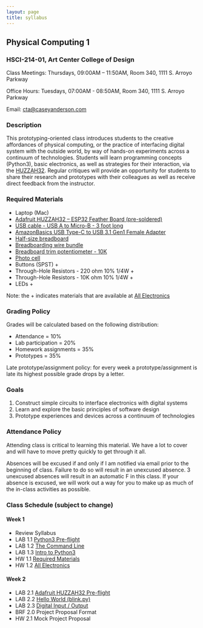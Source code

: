 ```yaml
---
layout: page
title: syllabus
---
```


## Physical Computing 1
### HSCI-214-01, Art Center College of Design
Class Meetings: Thursdays, 09:00AM – 11:50AM, Room 340, 1111 S. Arroyo Parkway

Office Hours: Tuesdays, 07:00AM - 08:50AM, Room 340, 1111 S. Arroyo Parkway

Email: cta@caseyanderson.com


### Description

This prototyping-oriented class introduces students to the creative affordances of physical computing, or the practice of interfacing digital system with the outside world, by way of hands-on experiments across a continuum of technologies. Students will learn programming concepts (Python3), basic electronics, as well as strategies for their interaction, via the [HUZZAH32](https://www.adafruit.com/product/3405). Regular critiques will provide an opportunity for students to share their research and prototypes with their colleagues as well as receive direct feedback from the instructor.


### Required Materials

* Laptop (Mac)
* [Adafruit HUZZAH32 – ESP32 Feather Board (pre-soldered)](https://www.adafruit.com/product/3591)
* [USB cable - USB A to Micro-B - 3 foot long](https://www.adafruit.com/product/592)
* [AmazonBasics USB Type-C to USB 3.1 Gen1 Female Adapter](https://www.amazon.com/AmazonBasics-Type-C-Gen1-Female-Adapter/dp/B01GGKYYT0/ref=sr_1_3?ie=UTF8&qid=1547245406&sr=8-3&keywords=amazon+basics+usb+c+to+usb+3.1)
* [Half-size breadboard](https://www.adafruit.com/product/64)
* [Breadboarding wire bundle](https://www.adafruit.com/product/153)
* [Breadboard trim potentiometer - 10K](https://www.adafruit.com/product/356)
* [Photo cell](https://www.adafruit.com/product/161)
* Buttons (SPST) +
* Through-Hole Resistors - 220 ohm 10% 1/4W +
* Through-Hole Resistors - 10K ohm 10% 1/4W +
* LEDs +

Note: the + indicates materials that are available at [All Electronics](https://www.allelectronics.com/)


### Grading Policy

Grades will be calculated based on the following distribution:

* Attendance = 10%
* Lab participation = 20%
* Homework assignments = 35%
* Prototypes = 35%

Late prototype/assignment policy: for every week a prototype/assignment is late its highest possible grade drops by a letter.


### Goals

1. Construct simple circuits to interface electronics with digital systems
2. Learn and explore the basic principles of software design
3. Prototype experiences and devices across a continuum of technologies

### Attendance Policy

Attending class is critical to learning this material. We have a lot to cover and will have to move pretty quickly to get through it all.

Absences will be excused if and only if I am notified via email prior to the beginning of class. Failure to do so will result in an unexcused absence. 3 unexcused absences will result in an automatic F in this class. If your absence is excused, we will work out a way for you to make up as much of the in-class activities as possible.


### Class Schedule (subject to change)

#### Week 1

* Review Syllabus
* LAB 1.1 [Python3 Pre-flight](https://physcpu1.caseyanderson.com/2019/01/10/py3-preflight.html)
* LAB 1.2 [The Command Line](https://physcpu1.caseyanderson.com/2019/01/10/command-line.html)
* LAB 1.3 [Intro to Python3](https://physcpu1.caseyanderson.com/2019/01/10/intro-py3.html)
* HW 1.1 [Required Materials](https://physcpu1.caseyanderson.com/2019/01/10/required-materials.html)
* HW 1.2 [All Electronics](https://physcpu1.caseyanderson.com/2019/01/10/all-electronics.html)


#### Week 2
* LAB 2.1 [Adafruit HUZZAH32 Pre-flight]()
* LAB 2.2 [Hello World (blink.py)]()
* LAB 2.3 [Digital Input / Output]()
* BRF 2.0 Project Proposal Format
* HW 2.1 Mock Project Proposal
